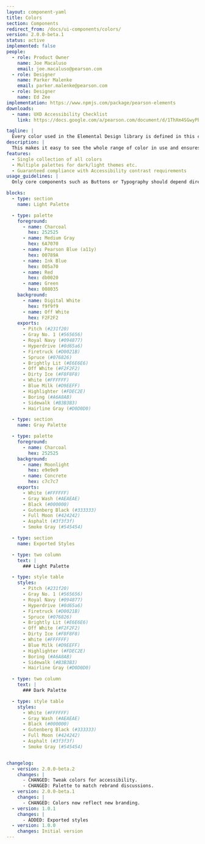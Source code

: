 ```yaml
---
layout: component-yaml
title: Colors
section: Components
redirect_from: /docs/ui-components/colors/
version: 2.0.0-beta.1
status: active
implemented: false
people:
  - role: Product Owner
    name: Joe Macaluso
    email: joe.macaluso@pearson.com
  - role: Designer
    name: Parker Malenke
    email: parker.malenke@pearson.com
  - role: Designer
    name: Ed Zee
implementation: https://www.npmjs.com/package/pearson-elements
downloads:
  - name: UXD Accessibility Checklist
    link: https://docs.google.com/a/pearson.com/document/d/1ThXm4SGwyPb3wtlJGmOWLTRCIWERcLsjtP-jlkGjwAY/edit?usp=sharing

tagline: |
  Every color used in the Elemental Design library is defined in this component.
description: |
  This makes it easy to see the whole range of color in use and ensures we don't have 3 different versions of the same blue. Colors are organized into *Palettes* which contain *Foreground*, *Background*, and *Accent* colors. Any combination of foreground and background colors from the same palette are guaranteed to have sufficient contrast to meet WCAG 2.0 AA guidelines. Accent colors have no contrast guarantee and can be used for visual decoration (separator lines, for example) but not text.
features:
  - Single collection of all colors
  - Multiple palettes for dark/light themes etc.
  - Guaranteed compliance with Accessibility contrast requirements
usage_guidelines: |
  Only core components such as Buttons or Typography should depend directly on the colors component. Higher level components should get their colors indirectly from the core set of components. This makes it easy to update the color usage across the library.

blocks:
  - type: section
    name: Light Palette

  - type: palette
    foreground:
      - name: Charcoal
        hex: 252525
      - name: Medium Gray
        hex: 6A7070
      - name: Pearson Blue (a11y)
        hex: 00789A
      - name: Ink Blue
        hex: 005a70
      - name: Red
        hex: db0020
      - name: Green
        hex: 008035
    background:
      - name: Digital White
        hex: f9f9f9
      - name: Off White
        hex: F2F2F2
    exports:
      - Pitch (#231f20)
      - Gray No. 1 (#565656)
      - Royal Navy (#094877)
      - Hyperdrive (#0d65a6)
      - Firetruck (#D0021B)
      - Spruce (#076826)
      - Brightly Lit (#E6E6E6)
      - Off White (#F2F2F2)
      - Dirty Ice (#F8F8F8)
      - White (#FFFFFF)
      - Blue Milk (#D9EEFF)
      - Highlighter (#FDEC2E)
      - Boring (#A6A8AB)
      - Sidewalk (#B3B3B3)
      - Hairline Gray (#D0D0D0)

  - type: section
    name: Gray Palette

  - type: palette
    foreground:
      - name: Charcoal
        hex: 252525
    background:
      - name: Moonlight
        hex: e9e9e9
      - name: Concrete
        hex: c7c7c7
    exports:
      - White (#FFFFFF)
      - Gray Wash (#AEAEAE)
      - Black (#000000)
      - Gutenberg Black (#333333)
      - Full Moon (#424242)
      - Asphalt (#3f3f3f)
      - Smoke Gray (#545454)

  - type: section
    name: Exported Styles

  - type: two column
    text: |
      ### Light Palette

  - type: style table
    styles:
      - Pitch (#231f20)
      - Gray No. 1 (#565656)
      - Royal Navy (#094877)
      - Hyperdrive (#0d65a6)
      - Firetruck (#D0021B)
      - Spruce (#076826)
      - Brightly Lit (#E6E6E6)
      - Off White (#F2F2F2)
      - Dirty Ice (#F8F8F8)
      - White (#FFFFFF)
      - Blue Milk (#D9EEFF)
      - Highlighter (#FDEC2E)
      - Boring (#A6A8AB)
      - Sidewalk (#B3B3B3)
      - Hairline Gray (#D0D0D0)

  - type: two column
    text: |
      ### Dark Palette

  - type: style table
    styles:
      - White (#FFFFFF)
      - Gray Wash (#AEAEAE)
      - Black (#000000)
      - Gutenberg Black (#333333)
      - Full Moon (#424242)
      - Asphalt (#3f3f3f)
      - Smoke Gray (#545454)


changelog:
  - version: 2.0.0-beta.2
    changes: |
      - CHANGED: Tweak colors for accessibility.
      - CHANGED: Palette to match rebrand discussions.
  - version: 2.0.0-beta.1
    changes: |
      - CHANGED: Colors now reflect new branding.
  - version: 1.0.1
    changes: |
      - ADDED: Exported styles
  - version: 1.0.0
    changes: Initial version
---
```


